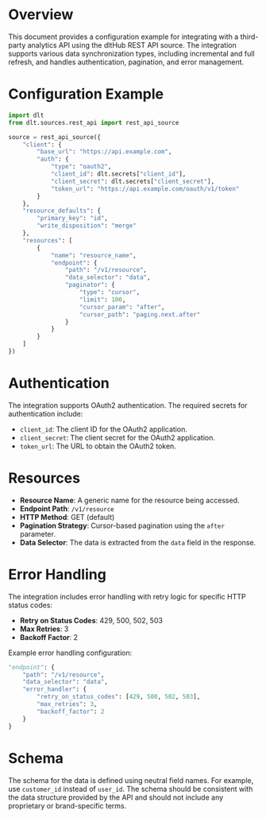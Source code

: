 # Overview

This document provides a configuration example for integrating with a third-party analytics API using the dltHub REST API source. The integration supports various data synchronization types, including incremental and full refresh, and handles authentication, pagination, and error management.

# Configuration Example

```python
import dlt
from dlt.sources.rest_api import rest_api_source

source = rest_api_source({
    "client": {
        "base_url": "https://api.example.com",
        "auth": {
            "type": "oauth2",
            "client_id": dlt.secrets["client_id"],
            "client_secret": dlt.secrets["client_secret"],
            "token_url": "https://api.example.com/oauth/v1/token"
        }
    },
    "resource_defaults": {
        "primary_key": "id",
        "write_disposition": "merge"
    },
    "resources": [
        {
            "name": "resource_name",
            "endpoint": {
                "path": "/v1/resource",
                "data_selector": "data",
                "paginator": {
                    "type": "cursor",
                    "limit": 100,
                    "cursor_param": "after",
                    "cursor_path": "paging.next.after"
                }
            }
        }
    ]
})
```

# Authentication

The integration supports OAuth2 authentication. The required secrets for authentication include:

- `client_id`: The client ID for the OAuth2 application.
- `client_secret`: The client secret for the OAuth2 application.
- `token_url`: The URL to obtain the OAuth2 token.

# Resources

- **Resource Name**: A generic name for the resource being accessed.
- **Endpoint Path**: `/v1/resource`
- **HTTP Method**: GET (default)
- **Pagination Strategy**: Cursor-based pagination using the `after` parameter.
- **Data Selector**: The data is extracted from the `data` field in the response.

# Error Handling

The integration includes error handling with retry logic for specific HTTP status codes:

- **Retry on Status Codes**: 429, 500, 502, 503
- **Max Retries**: 3
- **Backoff Factor**: 2

Example error handling configuration:

```python
"endpoint": {
    "path": "/v1/resource",
    "data_selector": "data",
    "error_handler": {
        "retry_on_status_codes": [429, 500, 502, 503],
        "max_retries": 3,
        "backoff_factor": 2
    }
}
```

# Schema

The schema for the data is defined using neutral field names. For example, use `customer_id` instead of `user_id`. The schema should be consistent with the data structure provided by the API and should not include any proprietary or brand-specific terms.